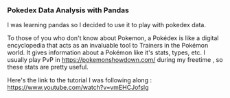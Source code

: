 ### Pokedex Data Analysis with Pandas

I was learning pandas so I decided to use it to play with pokedex data.

To those of you who don't know about Pokemon, a Pokédex is like a digital encyclopedia that acts as an invaluable tool to Trainers in the Pokémon world.
It gives information about a Pokémon like it's stats, types, etc. I usually play PvP in https://pokemonshowdown.com/ during my freetime , so these stats are pretty useful.

Here's the link to the tutorial I was following along : https://www.youtube.com/watch?v=vmEHCJofslg
